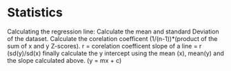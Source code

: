# Statistics

Calculating the regression line:
  Calculate the mean and standard Deviation of the dataset.
  Calculate the corelation coefficent (1/(n-1))*(product of the sum of x and y Z-scores). r = corelation coefficent
  slope of a line = r (sd(y)/sd(x)
  finally calculate the y intercept using the mean (x), mean(y) and the slope calculated above. (y = mx + c)
